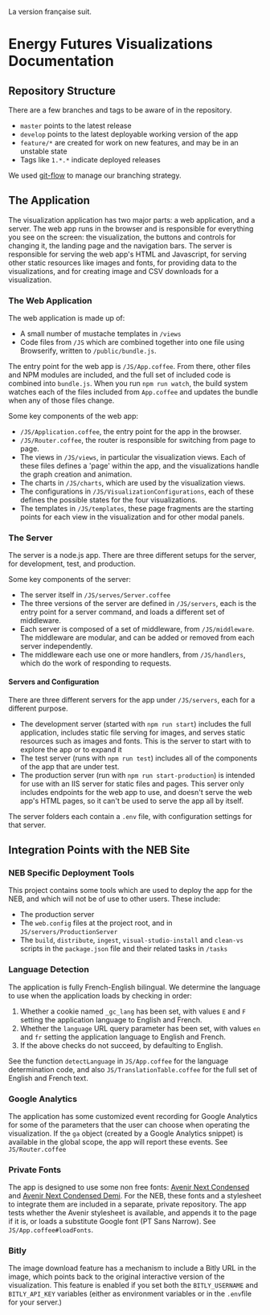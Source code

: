 La version française suit.

# Energy Futures Visualizations Documentation

## Repository Structure

There are a few branches and tags to be aware of in the repository.

* `master` points to the latest release
* `develop` points to the latest deployable working version of the app
* `feature/*` are created for work on new features, and may be in an unstable state
* Tags like `1.*.*` indicate deployed releases

We used [git-flow](https://github.com/nvie/gitflow) to manage our branching strategy.


## The Application

The visualization application has two major parts: a web application, and a server. The web app runs in the browser and is responsible for everything you see on the screen: the visualization, the buttons and controls for changing it, the landing page and the navigation bars. The server is responsible for serving the web app's HTML and Javascript, for serving other static resources like images and fonts, for providing data to the visualizations, and for creating image and CSV downloads for a visualization.

### The Web Application
The web application is made up of: 

* A small number of mustache templates in `/views`
* Code files from `/JS` which are combined together into one file using Browserify, written to `/public/bundle.js`.

The entry point for the web app is `/JS/App.coffee`. From there, other files and NPM modules are included, and the full set of included code is combined into `bundle.js`. When you run `npm run watch`, the build system watches each of the files included from `App.coffee` and updates the bundle when any of those files change.

Some key components of the web app: 

* `/JS/Application.coffee`, the entry point for the app in the browser. 
* `/JS/Router.coffee`, the router is responsible for switching from page to page.
* The views in `/JS/views`, in particular the visualization views. Each of these files defines a 'page' within the app, and the visualizations handle the graph creation and animation.
* The charts in `/JS/charts`, which are used by the visualization views.
* The configurations in `/JS/VisualizationConfigurations`, each of these defines the possible states for the four visualizations.
* The templates in `/JS/templates`, these page fragments are the starting points for each view in the visualization and for other modal panels.

### The Server
The server is a node.js app. There are three different setups for the server, for development, test, and production. 

Some key components of the server: 

* The server itself in `/JS/serves/Server.coffee`
* The three versions of the server are defined in `/JS/servers`, each is the entry point for a server command, and loads a different set of middleware.
* Each server is composed of a set of middleware, from `/JS/middleware`. The middleware are modular, and can be added or removed from each server independently. 
* The middleware each use one or more handlers, from `/JS/handlers`, which do the work of responding to requests.

#### Servers and Configuration
There are three different servers for the app under `/JS/servers`, each for a different purpose. 

* The development server (started with `npm run start`) includes the full application, includes static file serving for images, and serves static resources such as images and fonts. This is the server to start with to explore the app or to expand it 
* The test server (runs with `npm run test`) includes all of the components of the app that are under test.
* The production server (run with `npm run start-production`) is intended for use with an IIS server for static files and pages. This server only includes endpoints for the web app to use, and doesn't serve the web app's HTML pages, so it can't be used to serve the app all by itself.

The server folders each contain a `.env` file, with configuration settings for that server.

## Integration Points with the NEB Site

### NEB Specific Deployment Tools
This project contains some tools which are used to deploy the app for the NEB, and which will not be of use to other users. These include:

* The production server
* The `web.config` files at the project root, and in `JS/servers/ProductionServer`
* The `build`, `distribute`, `ingest`, `visual-studio-install` and `clean-vs` scripts in the `package.json` file and their related tasks in `/tasks`

### Language Detection
The application is fully French-English bilingual. We determine the language to use when the application loads by checking in order:

1. Whether a cookie named `_gc_lang` has been set, with values `E` and `F` setting the application language to English and French.
2. Whether the `language` URL query parameter has been set, with values `en` and `fr` setting the application language to English and French.
3. If the above checks do not succeed, by defaulting to English.

See the function `detectLanguage` in `JS/App.coffee` for the language determination code, and also `JS/TranslationTable.coffee` for the full set of English and French text.

### Google Analytics
The application has some customized event recording for Google Analytics for some of the parameters that the user can choose when operating the visualization. If the `ga` object (created by a Google Analytics snippet) is available in the global scope, the app will report these events. See `JS/Router.coffee`

### Private Fonts
The app is designed to use some non free fonts: [Avenir Next Condensed](http://www.fonts.com/font/linotype/avenir-next/condensed) and [Avenir Next Condensed Demi](http://www.fonts.com/font/linotype/avenir-next/condensed-demi). For the NEB, these fonts and a stylesheet to integrate them are included in a separate, private repository. The app tests whether the Avenir stylesheet is available, and appends it to the page if it is, or loads a substitute Google font (PT Sans Narrow). See `JS/App.coffee#loadFonts`.

### Bitly
The image download feature has a mechanism to include a Bitly URL in the image, which points back to the original interactive version of the visualization. This feature is enabled if you set both the `BITLY_USERNAME` and `BITLY_API_KEY` variables (either as environment variables or in the `.env`file for your server.)
